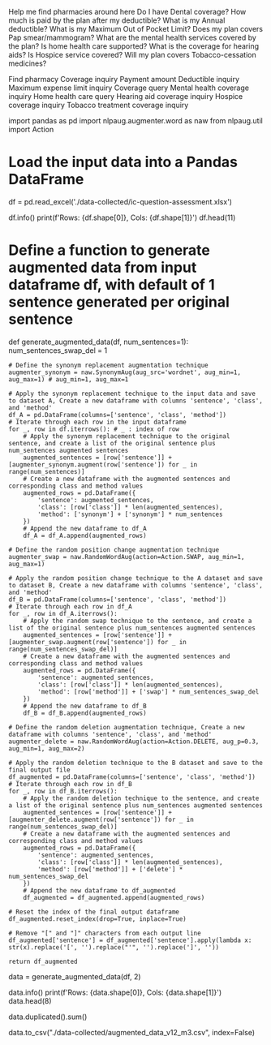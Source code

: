 
Help me find pharmacies around here
Do I have Dental coverage? 
How much is paid by the plan after my deductible?
What is my Annual deductible?
What is my Maximum Out of Pocket Limit?
Does my plan covers Pap smear/mammogram?
What are the mental health services covered by the plan?
Is home health care supported?
What is the coverage for hearing aids?
Is Hospice service covered?
Will my plan covers Tobacco-cessation medicines? 

Find pharmacy
Coverage inquiry
Payment amount
Deductible inquiry
Maximum expense limit inquiry
Coverage query
Mental health coverage inquiry
Home health care query
Hearing aid coverage inquiry
Hospice coverage inquiry
Tobacco treatment coverage inquiry

import pandas as pd
import nlpaug.augmenter.word as naw
from nlpaug.util import Action

# Load the input data into a Pandas DataFrame
df = pd.read_excel('./data-collected/ic-question-assessment.xlsx')

df.info()
print(f'Rows: {df.shape[0]}, Cols: {df.shape[1]}')
df.head(11)

# Define a function to generate augmented data from input dataframe df, with default of 1 sentence generated per original sentence
def generate_augmented_data(df, num_sentences=1):
    num_sentences_swap_del = 1

    # Define the synonym replacement augmentation technique
    augmenter_synonym = naw.SynonymAug(aug_src='wordnet', aug_min=1, aug_max=1) # aug_min=1, aug_max=1

    # Apply the synonym replacement technique to the input data and save to dataset A, Create a new dataframe with columns 'sentence', 'class', and 'method'
    df_A = pd.DataFrame(columns=['sentence', 'class', 'method'])
    # Iterate through each row in the input dataframe
    for _, row in df.iterrows(): # _ : index of row
        # Apply the synonym replacement technique to the original sentence, and create a list of the original sentence plus num_sentences augmented sentences
        augmented_sentences = [row['sentence']] + [augmenter_synonym.augment(row['sentence']) for _ in range(num_sentences)]
        # Create a new dataframe with the augmented sentences and corresponding class and method values
        augmented_rows = pd.DataFrame({
            'sentence': augmented_sentences,
            'class': [row['class']] * len(augmented_sentences),
            'method': ['synonym'] + ['synonym'] * num_sentences
        })
        # Append the new dataframe to df_A
        df_A = df_A.append(augmented_rows)

    # Define the random position change augmentation technique
    augmenter_swap = naw.RandomWordAug(action=Action.SWAP, aug_min=1, aug_max=1)

    # Apply the random position change technique to the A dataset and save to dataset B, Create a new dataframe with columns 'sentence', 'class', and 'method'
    df_B = pd.DataFrame(columns=['sentence', 'class', 'method'])
    # Iterate through each row in df_A
    for _, row in df_A.iterrows():
        # Apply the random swap technique to the sentence, and create a list of the original sentence plus num_sentences augmented sentences
        augmented_sentences = [row['sentence']] + [augmenter_swap.augment(row['sentence']) for _ in range(num_sentences_swap_del)]
        # Create a new dataframe with the augmented sentences and corresponding class and method values
        augmented_rows = pd.DataFrame({
            'sentence': augmented_sentences,
            'class': [row['class']] * len(augmented_sentences),
            'method': [row['method']] + ['swap'] * num_sentences_swap_del
        })
        # Append the new dataframe to df_B
        df_B = df_B.append(augmented_rows)

    # Define the random deletion augmentation technique, Create a new dataframe with columns 'sentence', 'class', and 'method'
    augmenter_delete = naw.RandomWordAug(action=Action.DELETE, aug_p=0.3, aug_min=1, aug_max=2)

    # Apply the random deletion technique to the B dataset and save to the final output file
    df_augmented = pd.DataFrame(columns=['sentence', 'class', 'method'])
    # Iterate through each row in df_B
    for _, row in df_B.iterrows():
        # Apply the random deletion technique to the sentence, and create a list of the original sentence plus num_sentences augmented sentences
        augmented_sentences = [row['sentence']] + [augmenter_delete.augment(row['sentence']) for _ in range(num_sentences_swap_del)]
        # Create a new dataframe with the augmented sentences and corresponding class and method values
        augmented_rows = pd.DataFrame({
            'sentence': augmented_sentences,
            'class': [row['class']] * len(augmented_sentences),
            'method': [row['method']] + ['delete'] * num_sentences_swap_del
        })
        # Append the new dataframe to df_augmented
        df_augmented = df_augmented.append(augmented_rows)

    # Reset the index of the final output dataframe
    df_augmented.reset_index(drop=True, inplace=True)

    # Remove "[" and "]" characters from each output line
    df_augmented['sentence'] = df_augmented['sentence'].apply(lambda x: str(x).replace('[', '').replace("'", '').replace(']', ''))

    return df_augmented

data = generate_augmented_data(df, 2)

data.info()
print(f'Rows: {data.shape[0]}, Cols: {data.shape[1]}')
data.head(8)

data.duplicated().sum()

data.to_csv("./data-collected/augmented_data_v12_m3.csv", index=False)
